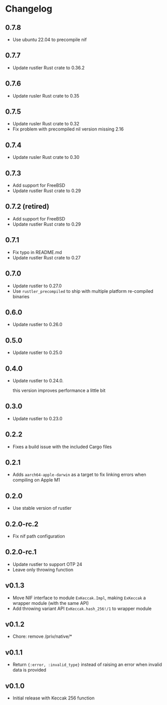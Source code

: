 # Changelog

## 0.7.8

  * Use ubuntu 22.04 to precompile nif

## 0.7.7

  * Update rustler Rust crate to 0.36.2

## 0.7.6

  * Update rusler Rust crate to 0.35

## 0.7.5

  * Update rusler Rust crate to 0.32
  * Fix problem with precompiled nil version missing 2.16

## 0.7.4

  * Update rusler Rust crate to 0.30

## 0.7.3

  * Add support for FreeBSD
  * Update rustler Rust crate to 0.29

## 0.7.2 (retired)

  * Add support for FreeBSD
  * Update rustler Rust crate to 0.29

## 0.7.1

  * Fix typo in README.md
  * Update rustler Rust crate to 0.27

## 0.7.0

  * Update rustler to 0.27.0
  * Use `rustler_precompiled` to ship with multiple platform re-compiled binaries

## 0.6.0

  * Update rustler to 0.26.0

## 0.5.0

  * Update rustler to 0.25.0

## 0.4.0

  * Update rustler to 0.24.0.

    this version improves performance a little bit

## 0.3.0

  * Update rustler to 0.23.0

## 0.2.2

  * Fixes a build issue with the included Cargo files

## 0.2.1

  * Adds `aarch64-apple-darwin` as a target to fix linking errors when compiling on Apple M1

## 0.2.0

  * Use stable version of rustler

## 0.2.0-rc.2

  * Fix nif path configuration

## 0.2.0-rc.1

  * Update rustler to support OTP 24
  * Leave only throwing function

## v0.1.3

  * Move NIF interface to module `ExKeccak.Impl`, making `ExKeccak` a wrapper
    module (with the same API)
  * Add throwing variant API `ExKeccak.hash_256!/1` to wrapper module

## v0.1.2

  * Chore: remove /priv/native/*

## v0.1.1

  * Return `{:error, :invalid_type}` instead of raising an error when invalid data is provided


## v0.1.0

  * Initial release with Keccak 256 function
